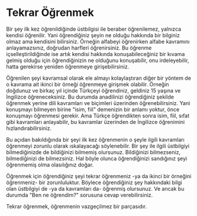 # Tekrar Öğrenmek

Bir şey ilk kez öğrenildiğinde üstbilgisi ile beraber öğrenilemez, yalnızca
kendisi öğrenilir. Yani öğrendiğiniz şeyin ne olduğu hakkında bir bilginiz
olmaz ama kendisini bilirsiniz. Örneğin alfabeyi öğrenirken alfabe kavramını
anlayamazsınız, doğrudan harfleri öğrenirsiniz. Bu öğrenme içselleştirildiğinde
ise artık kendisi hakkında konuşabileceğiniz bir kıvama gelmiş olduğu için
öğrendiğinizin ne olduğunu konuşabilir, onu irdeleyebilir, hatta gerekirse
yeniden öğrenmeye girişebilirsiniz.

Öğrenilen şeyi kavramsal olarak ele almayı kolaylaştıran diğer bir yöntem de o
kavrama ait ikinci bir örneği öğrenmeye girişmek olabilir. Örneğin doğdunuz ve
birkaç yıl içinde Türkçeyi öğrendiniz, geldiniz 15 yaşına ve İngilizce
öğreneceksiniz. Bu durumda anadilinizi öğrendiğiniz şekilde öğrenmek yerine
dili kavramları ve biçimleri üzerinden öğrenebilirsiniz. Yani konuşmayı
bilmeyen birine "isim, fiil" demenizin bir anlamı yoktur, önce konuşmayı
öğrenmesi gerekir. Ama Türkçe öğrendikten sonra isim, fiil, sıfat gibi
kavramları anlayabilir, bu kavramlar üzerinden de İngilizce öğrenimini
hızlandırabilirsiniz.
 
Bu açıdan bakıldığında bir şeyi ilk kez öğrenmenin o şeyle ilgili kavramları
öğrenmeyi zorunlu olarak ıskalayacağı söylenebilir. Bir şey ile ilgili
üstbilgiyi bilmediğinizde de bildiğinizi bilmemiş olursunuz. Bildiğinizi
bilmezseniz, bilmediğinizi de bilmezsiniz. Hal böyle olunca öğrendiğinizi
sandığınız şeyi öğrenmemiş olma olasılığınız doğar.

Öğrenmek için öğrendiğiniz şeyi tekrar öğrenmeniz -ya da ikinci bir örneğini
öğrenmeniz- bir zorunluluktur. Böylece öğrendiğiniz şey hakkındaki bilgi olan
üstbilgiyi de -ya da kavramları da- öğrenmiş olursunuz. Ve ancak bu durumda
"Ben ne öğrendim?" sorusuna cevap verebilirsiniz.

Tekrar öğrenmek, öğrenmenin vazgeçilmez bir parçasıdır.

